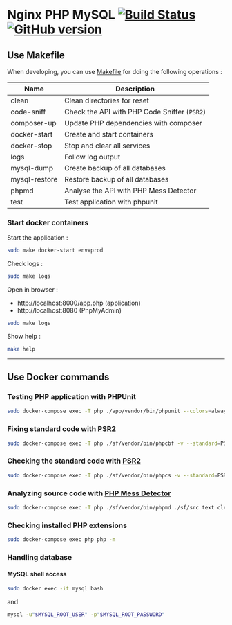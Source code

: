 # Nginx PHP MySQL [![Build Status](https://travis-ci.org/nanoninja/docker-nginx-php-mysql.svg?branch=master)](https://travis-ci.org/nanoninja/docker-nginx-php-mysql) [![GitHub version](https://badge.fury.io/gh/nanoninja%2Fdocker-nginx-php-mysql.svg)](https://badge.fury.io/gh/nanoninja%2Fdocker-nginx-php-mysql)

## Use Makefile

When developing, you can use [Makefile](https://en.wikipedia.org/wiki/Make_(software)) for doing the following operations :

| Name          | Description                                  |
|---------------|----------------------------------------------|
| clean         | Clean directories for reset                  |
| code-sniff    | Check the API with PHP Code Sniffer (`PSR2`) |
| composer-up   | Update PHP dependencies with composer        |
| docker-start  | Create and start containers                  |
| docker-stop   | Stop and clear all services                  |     |
| logs          | Follow log output                            |
| mysql-dump    | Create backup of all databases               |
| mysql-restore | Restore backup of all databases              |
| phpmd         | Analyse the API with PHP Mess Detector       |
| test          | Test application with phpunit                |

### Start docker containers

Start the application :

```sh
sudo make docker-start env=prod
```

Check logs :

```sh
sudo make logs
```

Open in browser :
 - http://localhost:8000/app.php (application)
 - http://localhost:8080 (PhpMyAdmin)

```sh
sudo make logs
```

Show help :

```sh
make help
```

___

## Use Docker commands

### Testing PHP application with PHPUnit

```sh
sudo docker-compose exec -T php ./app/vendor/bin/phpunit --colors=always --configuration ./sf
```

### Fixing standard code with [PSR2](http://www.php-fig.org/psr/psr-2/)

```sh
sudo docker-compose exec -T php ./sf/vendor/bin/phpcbf -v --standard=PSR2 ./sf/src
```

### Checking the standard code with [PSR2](http://www.php-fig.org/psr/psr-2/)

```sh
sudo docker-compose exec -T php ./sf/vendor/bin/phpcs -v --standard=PSR2 ./sf/src
```

### Analyzing source code with [PHP Mess Detector](https://phpmd.org/)

```sh
sudo docker-compose exec -T php ./sf/vendor/bin/phpmd ./sf/src text cleancode,codesize,controversial,design,naming,unusedcode
```

### Checking installed PHP extensions

```sh
sudo docker-compose exec php php -m
```

### Handling database

#### MySQL shell access

```sh
sudo docker exec -it mysql bash
```

and

```sh
mysql -u"$MYSQL_ROOT_USER" -p"$MYSQL_ROOT_PASSWORD"
```